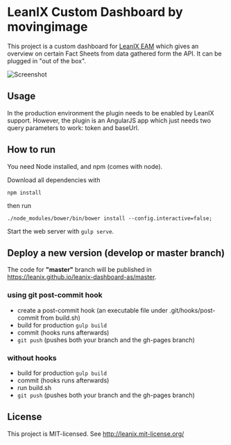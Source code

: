 # LeanIX Custom Dashboard by movingimage

This project is a custom dashboard for [LeanIX EAM](https://www.leanix.net/en/product/knowledge) which gives an overview on certain Fact Sheets from data gathered form the API. It can be plugged in "out of the box".

![Screenshot](https://raw.githubusercontent.com/leanix/leanix-dashboard-as/master/docs/screen.png)

## Usage

In the production environment the plugin needs to be enabled by LeanIX support. However, the plugin is an AngularJS app which just needs two query parameters to work: token and baseUrl.

## How to run

You need Node installed, and npm (comes with node). 

Download all dependencies with 

`npm install` 

then run

`./node_modules/bower/bin/bower install --config.interactive=false;`

Start the web server with `gulp serve`.

## Deploy a new version (develop or master branch)

The code for __"master"__ branch will be published in https://leanix.github.io/leanix-dashboard-as/master.

### using git post-commit hook

* create a post-commit hook (an executable file under .git/hooks/post-commit from build.sh)
* build for production `gulp build`
* commit (hooks runs afterwards)
* `git push` (pushes both your branch and the gh-pages branch)

### without hooks

* build for production `gulp build`
* commit (hooks runs afterwards)
* run build.sh
* `git push` (pushes both your branch and the gh-pages branch)

## License

This project is MIT-licensed. See http://leanix.mit-license.org/
